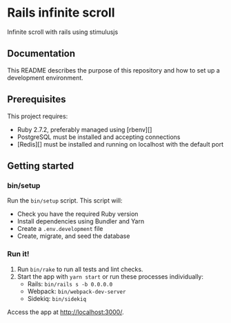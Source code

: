 # Rails infinite scroll

Infinite scroll with rails using stimulusjs

## Documentation

This README describes the purpose of this repository and how to set up a development environment.

## Prerequisites

This project requires:

* Ruby 2.7.2, preferably managed using [rbenv][]
* PostgreSQL must be installed and accepting connections
* [Redis][] must be installed and running on localhost with the default port

## Getting started

### bin/setup

Run the `bin/setup` script. This script will:

* Check you have the required Ruby version
* Install dependencies using Bundler and Yarn
* Create a `.env.development` file
* Create, migrate, and seed the database

### Run it!

1. Run `bin/rake` to run all tests and lint checks.
2. Start the app with `yarn start` or run these processes individually:
   - Rails: `bin/rails s -b 0.0.0.0`
   - Webpack: `bin/webpack-dev-server`
   - Sidekiq: `bin/sidekiq`

Access the app at <http://localhost:3000/>.
